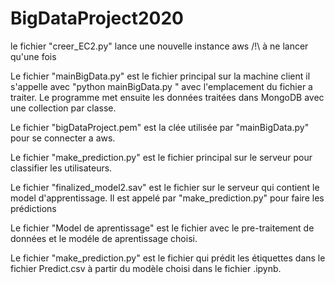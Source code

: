 # BigDataProject2020

le fichier "creer_EC2.py" lance une nouvelle instance aws /!\ à ne lancer qu'une fois

Le fichier "mainBigData.py" est le fichier principal sur la machine client
il s'appelle avec "python mainBigData.py <PATHNAME>" avec <PATHNAME> l'emplacement du fichier a traiter.
Le programme met ensuite les données traitées dans MongoDB avec une collection par classe.

Le fichier "bigDataProject.pem" est la clée utilisée par "mainBigData.py" pour se connecter a aws.

Le fichier "make_prediction.py" est le fichier principal sur le serveur pour classifier les utilisateurs.

Le fichier "finalized_model2.sav" est le fichier sur le serveur qui contient le model d'apprentissage. Il est appelé par "make_prediction.py" pour faire les prédictions

Le fichier "Model de aprentissage" est le fichier avec le pre-traitement de données et le modéle de aprentissage choisi.

Le fichier "make_prediction.py" est le fichier qui prédit les étiquettes dans le fichier Predict.csv à partir du modèle choisi dans le fichier .ipynb. 

